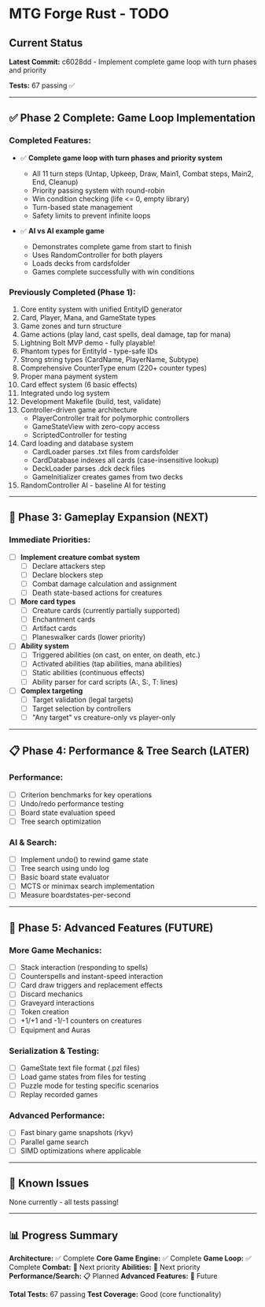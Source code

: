 # MTG Forge Rust - TODO

## Current Status

**Latest Commit:** c6028dd - Implement complete game loop with turn phases and priority

**Tests:** 67 passing ✅

---

## ✅ Phase 2 Complete: Game Loop Implementation

### Completed Features:
- ✅ **Complete game loop with turn phases and priority system**
  * All 11 turn steps (Untap, Upkeep, Draw, Main1, Combat steps, Main2, End, Cleanup)
  * Priority passing system with round-robin
  * Win condition checking (life <= 0, empty library)
  * Turn-based state management
  * Safety limits to prevent infinite loops

- ✅ **AI vs AI example game**
  * Demonstrates complete game from start to finish
  * Uses RandomController for both players
  * Loads decks from cardsfolder
  * Games complete successfully with win conditions

### Previously Completed (Phase 1):
1. Core entity system with unified EntityID generator
2. Card, Player, Mana, and GameState types
3. Game zones and turn structure
4. Game actions (play land, cast spells, deal damage, tap for mana)
5. Lightning Bolt MVP demo - fully playable!
6. Phantom types for EntityId<T> - type-safe IDs
7. Strong string types (CardName, PlayerName, Subtype)
8. Comprehensive CounterType enum (220+ counter types)
9. Proper mana payment system
10. Card effect system (6 basic effects)
11. Integrated undo log system
12. Development Makefile (build, test, validate)
13. Controller-driven game architecture
    - PlayerController trait for polymorphic controllers
    - GameStateView with zero-copy access
    - ScriptedController for testing
14. Card loading and database system
    - CardLoader parses .txt files from cardsfolder
    - CardDatabase indexes all cards (case-insensitive lookup)
    - DeckLoader parses .dck deck files
    - GameInitializer creates games from two decks
15. RandomController AI - baseline AI for testing

---

## 🚧 Phase 3: Gameplay Expansion (NEXT)

### Immediate Priorities:
- [ ] **Implement creature combat system**
  - [ ] Declare attackers step
  - [ ] Declare blockers step
  - [ ] Combat damage calculation and assignment
  - [ ] Death state-based actions for creatures

- [ ] **More card types**
  - [ ] Creature cards (currently partially supported)
  - [ ] Enchantment cards
  - [ ] Artifact cards
  - [ ] Planeswalker cards (lower priority)

- [ ] **Ability system**
  - [ ] Triggered abilities (on cast, on enter, on death, etc.)
  - [ ] Activated abilities (tap abilities, mana abilities)
  - [ ] Static abilities (continuous effects)
  - [ ] Ability parser for card scripts (A:, S:, T: lines)

- [ ] **Complex targeting**
  - [ ] Target validation (legal targets)
  - [ ] Target selection by controllers
  - [ ] "Any target" vs creature-only vs player-only

---

## 📋 Phase 4: Performance & Tree Search (LATER)

### Performance:
- [ ] Criterion benchmarks for key operations
- [ ] Undo/redo performance testing
- [ ] Board state evaluation speed
- [ ] Tree search optimization

### AI & Search:
- [ ] Implement undo() to rewind game state
- [ ] Tree search using undo log
- [ ] Basic board state evaluator
- [ ] MCTS or minimax search implementation
- [ ] Measure boardstates-per-second

---

## 📝 Phase 5: Advanced Features (FUTURE)

### More Game Mechanics:
- [ ] Stack interaction (responding to spells)
- [ ] Counterspells and instant-speed interaction
- [ ] Card draw triggers and replacement effects
- [ ] Discard mechanics
- [ ] Graveyard interactions
- [ ] Token creation
- [ ] +1/+1 and -1/-1 counters on creatures
- [ ] Equipment and Auras

### Serialization & Testing:
- [ ] GameState text file format (.pzl files)
- [ ] Load game states from files for testing
- [ ] Puzzle mode for testing specific scenarios
- [ ] Replay recorded games

### Advanced Performance:
- [ ] Fast binary game snapshots (rkyv)
- [ ] Parallel game search
- [ ] SIMD optimizations where applicable

---

## 🐛 Known Issues

None currently - all tests passing!

---

## 📊 Progress Summary

**Architecture:** ✅ Complete
**Core Game Engine:** ✅ Complete
**Game Loop:** ✅ Complete
**Combat:** 🚧 Next priority
**Abilities:** 🚧 Next priority
**Performance/Search:** 📋 Planned
**Advanced Features:** 📝 Future

**Total Tests:** 67 passing
**Test Coverage:** Good (core functionality)
